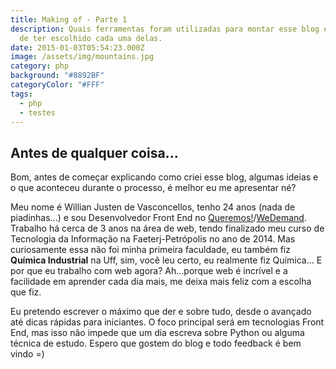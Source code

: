 ```yaml
---
title: Making of - Parte 1
description: Quais ferramentas foram utilizadas para montar esse blog e o porquê
  de ter escolhido cada uma delas.
date: 2015-01-03T05:54:23.000Z
image: /assets/img/mountains.jpg
category: php
background: "#8892BF"
categoryColor: "#FFF"
tags:
  - php
  - testes
---
```


## Antes de qualquer coisa...

Bom, antes de começar explicando como criei esse blog, algumas ideias e o que aconteceu durante o processo, é melhor eu me apresentar né?

Meu nome é Willian Justen de Vasconcellos, tenho 24 anos (nada de piadinhas...) e sou Desenvolvedor Front End no [Queremos!](https://queremos.com.br)/[WeDemand](https://wedemand.com). Trabalho há cerca de 3 anos na área de web, tendo finalizado meu curso de Tecnologia da Informação na Faeterj-Petrópolis no ano de 2014. Mas curiosamente essa não foi minha primeira faculdade, eu também fiz **Química Industrial** na Uff, sim, você leu certo, eu realmente fiz Química...
E por que eu trabalho com web agora? Ah...porque web é incrível e a facilidade em aprender cada dia mais, me deixa mais feliz com a escolha que fiz.

Eu pretendo escrever o máximo que der e sobre tudo, desde o avançado até dicas rápidas para iniciantes. O foco principal será em tecnologias Front End, mas isso não impede que um dia escreva sobre Python ou alguma técnica de estudo. Espero que gostem do blog e todo feedback é bem vindo =)
